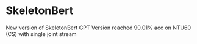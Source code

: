 # SkeletonBert
New version of SkeletonBert
GPT Version reached 90.01% acc on NTU60 (CS) with single joint stream
